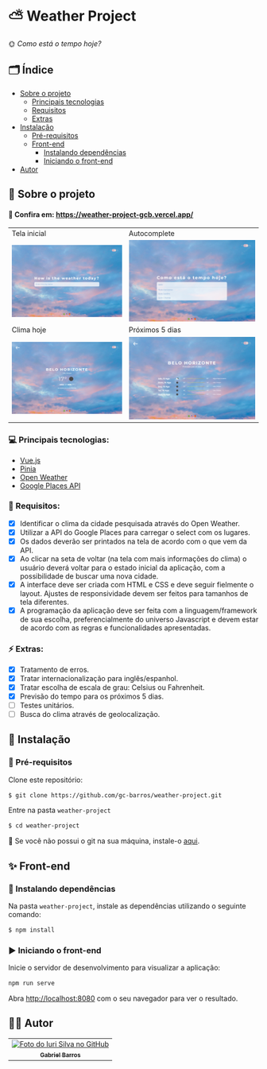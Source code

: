 # ⛅ Weather Project

🌞 <em>Como está o tempo hoje? </em>

## 🗂 Índice

* [Sobre o projeto](#book-sobre-o-projeto)
  * [Principais tecnologias](#computer-principais-tecnologias)
  * [Requisitos](#dart-requisitos)
  * [Extras](#zap-extras)
* [Instalação](#bricks-instalação)
  * [Pré-requisitos](#construction-pré-requisitos)
  * [Front-end](#sparkles-front-end)
    * [Instalando dependências](#construction-instalando-dependências)
    * [Iniciando o front-end](#arrow_forward-iniciando-o-front-end)
* [Autor](#man_technologist-autor)

## :book: Sobre o projeto

#### 🔗 Confira em: https://weather-project-gcb.vercel.app/

<table>
  <tr>
    <td>Tela inicial</td>
    <td>Autocomplete</td>
  </tr>
  <tr>
    <td>
      <a href="https://weather-project-gcb.vercel.app/" target="_blank">
        <img width="500" alt="Tela inicial" src="https://raw.githubusercontent.com/gc-barros/weather-project/master/src/assets/img/screenshots/0100.png?token=GHSAT0AAAAAABXS6YLLWSNV2TMWJQUICLMGYXW6UDQ">
      </a>
    </td>
    <td>
      <a href="https://weather-project-gcb.vercel.app/" target="_blank">
        <img width="500" alt="Lista de tarefas" src="https://raw.githubusercontent.com/gc-barros/weather-project/master/src/assets/img/screenshots/0101.png?token=GHSAT0AAAAAABXS6YLLOEHVD33XVBYZH4QEYXW6UNQ">
      </a>
    </td>
  </tr>
  <tr>
    <td>Clima hoje</td>
    <td>Próximos 5 dias</td>
  </tr>
  <tr>
    <td>
      <a href="https://weather-project-gcb.vercel.app/" target="_blank">
        <img width="500" alt="Tela inicial" src="https://raw.githubusercontent.com/gc-barros/weather-project/master/src/assets/img/screenshots/0102.png?token=GHSAT0AAAAAABXS6YLKS4ONKOVYJTTFBUMWYXW6UUQ">
      </a>
    </td>
    <td>
      <a href="https://weather-project-gcb.vercel.app/" target="_blank">
        <img width="500" alt="Lista de tarefas" src="https://raw.githubusercontent.com/gc-barros/weather-project/master/src/assets/img/screenshots/0103.png?token=GHSAT0AAAAAABXS6YLLCGLNSPAOAIQWTONKYXW6U4Q">
      </a>
    </td>
  </tr>
 </table>

### :computer: Principais tecnologias:

* [Vue.js](https://vuejs.org/)
* [Pinia](https://pinia.vuejs.org/)
* [Open Weather](https://openweathermap.org/)
* [Google Places API](https://developers.google.com/maps/documentation/javascript/places-autocomplete)

### :dart: Requisitos:

- [x] Identificar o clima da cidade pesquisada através do Open Weather.
- [x] Utilizar a API do Google Places para carregar o select com os lugares.
- [x] Os dados deverão ser printados na tela de acordo com o que vem da API.
- [x] Ao clicar na seta de voltar (na tela com mais informações do clima) o usuário deverá voltar para o estado inicial da aplicação, com a possibilidade de buscar uma nova cidade.
- [x] A interface deve ser criada com HTML e CSS e deve seguir fielmente o layout. Ajustes de responsividade devem ser feitos para tamanhos de tela diferentes.
- [x] A programação da aplicação deve ser feita com a linguagem/framework de sua escolha, preferencialmente do universo Javascript e devem estar de acordo com as regras e funcionalidades apresentadas.

### :zap: Extras:

- [x] Tratamento de erros.
- [x] Tratar internacionalização para inglês/espanhol.
- [x] Tratar escolha de escala de grau: Celsius ou Fahrenheit.
- [x] Previsão do tempo para os próximos 5 dias.
- [ ] Testes unitários.
- [ ] Busca do clima através de geolocalização.

## :bricks: Instalação

### :construction: Pré-requisitos

Clone este repositório:
```bash
$ git clone https://github.com/gc-barros/weather-project.git
```

Entre na pasta `weather-project`
```bash
$ cd weather-project
```

🚨 Se você não possui o git na sua máquina, instale-o [aqui](https://git-scm.com/downloads).

## :sparkles: Front-end

### :construction: Instalando dependências

Na pasta `weather-project`, instale as dependências utilizando o seguinte comando:

```bash
$ npm install
```

### :arrow_forward: Iniciando o front-end

Inicie o servidor de desenvolvimento para visualizar a aplicação:

```bash
npm run serve
```

Abra [http://localhost:8080](http://localhost:8080) com o seu navegador para ver o resultado.

## :man_technologist: Autor

<table>
  <tr>
    <td align="center">
      <a href="https://www.barrosdev.com.br/" target="_blank">
        <img src="https://avatars.githubusercontent.com/u/87779356?v=4" width="100px;" alt="Foto do Iuri Silva no GitHub"/><br>
        <sub>
          <b>Gabriel Barros</b>
        </sub>
      </a>
    </td>
  </tr>
</table>


